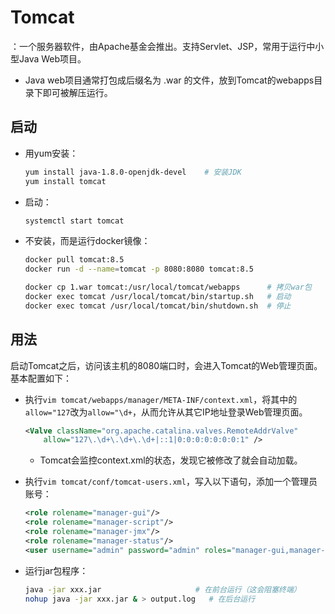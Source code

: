 # Tomcat

：一个服务器软件，由Apache基金会推出。支持Servlet、JSP，常用于运行中小型Java Web项目。
- Java web项目通常打包成后缀名为 .war 的文件，放到Tomcat的webapps目录下即可被解压运行。

## 启动

- 用yum安装：
    ```sh
    yum install java-1.8.0-openjdk-devel    # 安装JDK
    yum install tomcat
    ```
- 启动：
    ```sh
    systemctl start tomcat
    ```

- 不安装，而是运行docker镜像：
    ```sh
    docker pull tomcat:8.5
    docker run -d --name=tomcat -p 8080:8080 tomcat:8.5

    docker cp 1.war tomcat:/usr/local/tomcat/webapps      # 拷贝war包
    docker exec tomcat /usr/local/tomcat/bin/startup.sh   # 启动
    docker exec tomcat /usr/local/tomcat/bin/shutdown.sh  # 停止
    ```

## 用法

启动Tomcat之后，访问该主机的8080端口时，会进入Tomcat的Web管理页面。基本配置如下：

- 执行`vim tomcat/webapps/manager/META-INF/context.xml`，将其中的`allow="127`改为`allow="\d+`，从而允许从其它IP地址登录Web管理页面。
  ```xml
  <Valve className="org.apache.catalina.valves.RemoteAddrValve"
      allow="127\.\d+\.\d+\.\d+|::1|0:0:0:0:0:0:0:1" />
  ```
  - Tomcat会监控context.xml的状态，发现它被修改了就会自动加载。

- 执行`vim tomcat/conf/tomcat-users.xml`，写入以下语句，添加一个管理员账号：
  ```xml
  <role rolename="manager-gui"/>
  <role rolename="manager-script"/>
  <role rolename="manager-jmx"/>
  <role rolename="manager-status"/>
  <user username="admin" password="admin" roles="manager-gui,manager-script,manager-jmx,manager-status"/>
  ```

- 运行jar包程序：
  ```sh
  java -jar xxx.jar                     # 在前台运行（这会阻塞终端）
  nohup java -jar xxx.jar & > output.log   # 在后台运行
  ```
